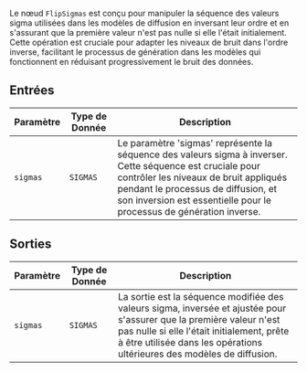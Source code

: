 Le nœud `FlipSigmas` est conçu pour manipuler la séquence des valeurs sigma utilisées dans les modèles de diffusion en inversant leur ordre et en s'assurant que la première valeur n'est pas nulle si elle l'était initialement. Cette opération est cruciale pour adapter les niveaux de bruit dans l'ordre inverse, facilitant le processus de génération dans les modèles qui fonctionnent en réduisant progressivement le bruit des données.

## Entrées

| Paramètre | Type de Donnée | Description |
|-----------|-------------|-------------|
| `sigmas`  | `SIGMAS`    | Le paramètre 'sigmas' représente la séquence des valeurs sigma à inverser. Cette séquence est cruciale pour contrôler les niveaux de bruit appliqués pendant le processus de diffusion, et son inversion est essentielle pour le processus de génération inverse. |

## Sorties

| Paramètre | Type de Donnée | Description |
|-----------|-------------|-------------|
| `sigmas`  | `SIGMAS`    | La sortie est la séquence modifiée des valeurs sigma, inversée et ajustée pour s'assurer que la première valeur n'est pas nulle si elle l'était initialement, prête à être utilisée dans les opérations ultérieures des modèles de diffusion. |
